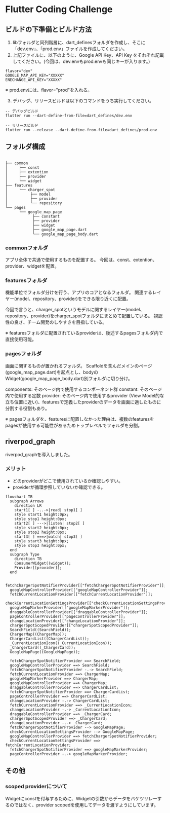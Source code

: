 # Flutter Coding Challenge

## ビルドの下準備とビルド方法

1. libフォルダと同列階層に、dart_definesフォルダを作成し、そこに「dev.env」、「prod.env」ファイルを作成してください。
2. 上記ファイルに、以下のように、Google API Key、API Key をそれぞれ記載してください。(今回は、dev.envもprod.envも同じキーが入ります。)
```
flavor="dev"
GOOGLE_MAP_API_KEY="XXXXX"
ENECHANGE_API_KEY="XXXXX"
```
※ prod.envには、flavor="prod"を入れる。

3. デバッグ、リリースビルドは以下のコマンドをうち実行してください。
```
-- デバッグビルド
flutter run --dart-define-from-file=dart_defines/dev.env

-- リリースビルド
flutter run --release --dart-define-from-file=dart_defines/prod.env
```

## フォルダ構成
```

├── common
│     ├── const
│     ├── extention
│     ├── provider
│     └── widget
├── features
│     └── charger_spot
│          ├── model
│          ├── provider
│          └── repository
└── pages
      └── google_map_page
            ├── constant
            ├── provider
            ├── widget
            ├── google_map_page.dart
            └── google_map_page_body.dart

```

### commonフォルダ
アプリ全体で共通で使用するものを配置する。
今回は、const、extention、provider、widgetを配置。

### featuresフォルダ
機能単位でフォルダ分けを行う、アプリのコアとなるフォルダ。
関連するレイヤー(model、repository、provider)をできる限り近くに配置。

今回で言うと、charger_spotというモデルに関するレイヤー(model、repository、provider)をcharger_spotフォルダにまとめて配置している。
視認性の良さ、チーム開発のしやすさを目指している。

※ featuresフォルダに配置されているproviderは、後述するpagesフォルダ内で直接使用可能。

### pagesフォルダ

画面に関するものが置かれるフォルダ。
Scaffoldを含んだメインのページ(google_map_page.dart)を起点とし、bodyのWidget(google_map_page_body.dart)別フォルダに切り分け。

components: そのページ内で使用するコンポーネント群
constant: そのページ内で使用する定数
provider: そのページ内で使用するprovider (View Model的な立ち位置に近い)、featuresで定義したproviderのデータを画面に適したものに分割する役割もあり。

※ pagesフォルダを、featuresに配置しなかった理由は、複数のfeaturesをpagesが使用する可能性があるためトップレベルでフォルダを分割。

## riverpod_graph
riverpod_graphを導入しました。

### メリット
- どのproviderがどこで使用されているか確認しやすい。
- providerが循環参照していないか確認できる。

```mermaid
flowchart TB
  subgraph Arrows
    direction LR
    start1[ ] -..->|read| stop1[ ]
    style start1 height:0px;
    style stop1 height:0px;
    start2[ ] --->|listen| stop2[ ]
    style start2 height:0px;
    style stop2 height:0px;
    start3[ ] ===>|watch| stop3[ ]
    style start3 height:0px;
    style stop3 height:0px;
  end
  subgraph Type
    direction TB
    ConsumerWidget((widget));
    Provider[[provider]];
  end

  fetchChargerSpotNotifierProvider[["fetchChargerSpotNotifierProvider"]];
  googleMapControllerProvider[["googleMapControllerProvider"]];
  fetchCurrentLocationProvider[["fetchCurrentLocationProvider"]];
  checkCurrentLocationSettingsProvider[["checkCurrentLocationSettingsProvider"]];
  googleMapMarkerProvider[["googleMapMarkerProvider"]];
  draggableControllerProvider[["draggableControllerProvider"]];
  pageControllerProvider[["pageControllerProvider"]];
  changeLocationProvider[["changeLocationProvider"]];
  chargerSpotScopedProvider[["chargerSpotScopedProvider"]];
  SearchField((SearchField));
  ChargerMap((ChargerMap));
  ChargerCardList((ChargerCardList));
  _CurrentLocationIcon((_CurrentLocationIcon));
  _ChargerCard((_ChargerCard));
  GoogleMapPage((GoogleMapPage));

  fetchChargerSpotNotifierProvider ==> SearchField;
  googleMapControllerProvider ==> SearchField;
  fetchChargerSpotNotifierProvider -.-> SearchField;
  fetchCurrentLocationProvider ==> ChargerMap;
  googleMapMarkerProvider ==> ChargerMap;
  googleMapControllerProvider ==> ChargerMap;
  draggableControllerProvider ==> ChargerCardList;
  fetchChargerSpotNotifierProvider ==> ChargerCardList;
  pageControllerProvider ==> ChargerCardList;
  changeLocationProvider -.-> ChargerCardList;
  fetchCurrentLocationProvider ==> _CurrentLocationIcon;
  changeLocationProvider -.-> _CurrentLocationIcon;
  draggableControllerProvider ==> _ChargerCard;
  chargerSpotScopedProvider ==> _ChargerCard;
  changeLocationProvider -.-> _ChargerCard;
  fetchChargerSpotNotifierProvider --> GoogleMapPage;
  checkCurrentLocationSettingsProvider --> GoogleMapPage;
  googleMapControllerProvider ==> fetchChargerSpotNotifierProvider;
  checkCurrentLocationSettingsProvider ==> fetchCurrentLocationProvider;
  fetchChargerSpotNotifierProvider ==> googleMapMarkerProvider;
  pageControllerProvider -.-> googleMapMarkerProvider;
```

## その他

### scoped providerについて
Widgetにconstを付与するために、Widgetの引数からデータをバケツリレーするのではなく、provider scopedを使用してデータを渡すようにしています。


